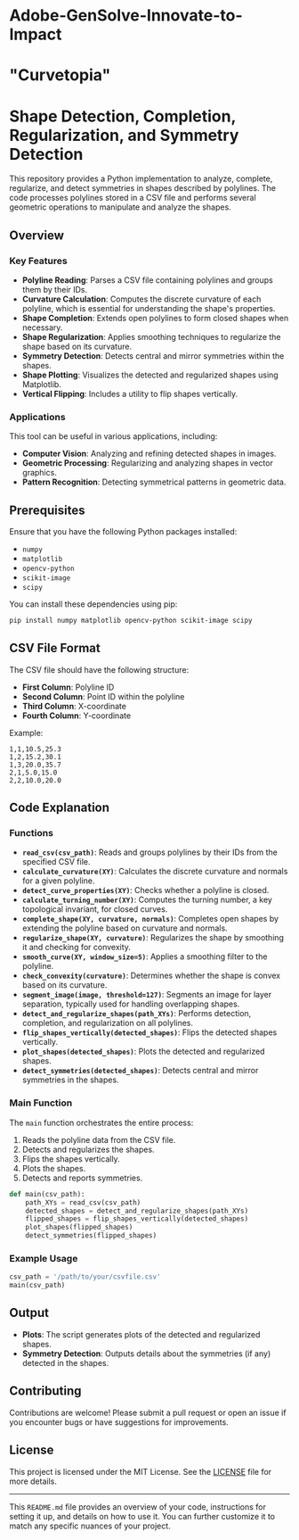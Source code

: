 # Adobe-GenSolve-Innovate-to-Impact
# "Curvetopia"
# Shape Detection, Completion, Regularization, and Symmetry Detection

This repository provides a Python implementation to analyze, complete, regularize, and detect symmetries in shapes described by polylines. The code processes polylines stored in a CSV file and performs several geometric operations to manipulate and analyze the shapes.

## Overview

### Key Features

- **Polyline Reading**: Parses a CSV file containing polylines and groups them by their IDs.
- **Curvature Calculation**: Computes the discrete curvature of each polyline, which is essential for understanding the shape's properties.
- **Shape Completion**: Extends open polylines to form closed shapes when necessary.
- **Shape Regularization**: Applies smoothing techniques to regularize the shape based on its curvature.
- **Symmetry Detection**: Detects central and mirror symmetries within the shapes.
- **Shape Plotting**: Visualizes the detected and regularized shapes using Matplotlib.
- **Vertical Flipping**: Includes a utility to flip shapes vertically.

### Applications

This tool can be useful in various applications, including:

- **Computer Vision**: Analyzing and refining detected shapes in images.
- **Geometric Processing**: Regularizing and analyzing shapes in vector graphics.
- **Pattern Recognition**: Detecting symmetrical patterns in geometric data.

## Prerequisites

Ensure that you have the following Python packages installed:

- `numpy`
- `matplotlib`
- `opencv-python`
- `scikit-image`
- `scipy`

You can install these dependencies using pip:

```bash
pip install numpy matplotlib opencv-python scikit-image scipy
```

## CSV File Format

The CSV file should have the following structure:

- **First Column**: Polyline ID
- **Second Column**: Point ID within the polyline
- **Third Column**: X-coordinate
- **Fourth Column**: Y-coordinate

Example:
```
1,1,10.5,25.3
1,2,15.2,30.1
1,3,20.0,35.7
2,1,5.0,15.0
2,2,10.0,20.0
```

## Code Explanation

### Functions

- **`read_csv(csv_path)`**: Reads and groups polylines by their IDs from the specified CSV file.
- **`calculate_curvature(XY)`**: Calculates the discrete curvature and normals for a given polyline.
- **`detect_curve_properties(XY)`**: Checks whether a polyline is closed.
- **`calculate_turning_number(XY)`**: Computes the turning number, a key topological invariant, for closed curves.
- **`complete_shape(XY, curvature, normals)`**: Completes open shapes by extending the polyline based on curvature and normals.
- **`regularize_shape(XY, curvature)`**: Regularizes the shape by smoothing it and checking for convexity.
- **`smooth_curve(XY, window_size=5)`**: Applies a smoothing filter to the polyline.
- **`check_convexity(curvature)`**: Determines whether the shape is convex based on its curvature.
- **`segment_image(image, threshold=127)`**: Segments an image for layer separation, typically used for handling overlapping shapes.
- **`detect_and_regularize_shapes(path_XYs)`**: Performs detection, completion, and regularization on all polylines.
- **`flip_shapes_vertically(detected_shapes)`**: Flips the detected shapes vertically.
- **`plot_shapes(detected_shapes)`**: Plots the detected and regularized shapes.
- **`detect_symmetries(detected_shapes)`**: Detects central and mirror symmetries in the shapes.

### Main Function

The `main` function orchestrates the entire process:
1. Reads the polyline data from the CSV file.
2. Detects and regularizes the shapes.
3. Flips the shapes vertically.
4. Plots the shapes.
5. Detects and reports symmetries.

```python
def main(csv_path):
    path_XYs = read_csv(csv_path)
    detected_shapes = detect_and_regularize_shapes(path_XYs)
    flipped_shapes = flip_shapes_vertically(detected_shapes)
    plot_shapes(flipped_shapes)
    detect_symmetries(flipped_shapes)
```

### Example Usage

```python
csv_path = '/path/to/your/csvfile.csv'
main(csv_path)
```

## Output

- **Plots**: The script generates plots of the detected and regularized shapes.
- **Symmetry Detection**: Outputs details about the symmetries (if any) detected in the shapes.

## Contributing

Contributions are welcome! Please submit a pull request or open an issue if you encounter bugs or have suggestions for improvements.

## License

This project is licensed under the MIT License. See the [LICENSE](LICENSE) file for more details.

---

This `README.md` file provides an overview of your code, instructions for setting it up, and details on how to use it. You can further customize it to match any specific nuances of your project.
